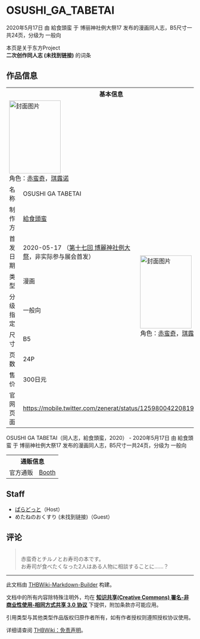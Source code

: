 # OSUSHI_GA_TABETAI

<!-- source html: G:\repos\THBWiki-Markdown-Builder\THBWikiMarkdown\Temp\main\6\68\ns0%3AOSUSHI_GA_TABETAI.html -->

2020年5月17日 由 給食頭蛮 于 博丽神社例大祭17 发布的漫画同人志，B5尺寸一共24页，分级为 一般向

本页是关于东方Project  
 **二次创作同人志 (未找到链接)** 的词条

## 作品信息

<table><tbody><tr><th colspan="3">基本信息</th></tr><tr><td class="cover-artwork-mobile" colspan="2"><a href="./文件-OSUSHI_GA_TABETAI封面.jpg.md" class="image" title="封面图片"><img alt="封面图片" src="https://upload.thwiki.cc/thumb/8/86/OSUSHI_GA_TABETAI%E5%B0%81%E9%9D%A2.jpg/138px-OSUSHI_GA_TABETAI%E5%B0%81%E9%9D%A2.jpg" decoding="async" loading="lazy" width="138" height="196" srcset="https://upload.thwiki.cc/thumb/8/86/OSUSHI_GA_TABETAI%E5%B0%81%E9%9D%A2.jpg/207px-OSUSHI_GA_TABETAI%E5%B0%81%E9%9D%A2.jpg 1.5x, https://upload.thwiki.cc/thumb/8/86/OSUSHI_GA_TABETAI%E5%B0%81%E9%9D%A2.jpg/276px-OSUSHI_GA_TABETAI%E5%B0%81%E9%9D%A2.jpg 2x" data-file-width="722" data-file-height="1024"></a><div class="cover-char">角色：<a href="./赤蛮奇.md" title="赤蛮奇">赤蛮奇</a>，<a href="./琪露诺.md" title="琪露诺">琪露诺</a></div></td>
</tr><tr><td class="label">名称</td><td colspan="2"> OSUSHI GA TABETAI </td></tr><tr><td class="label">制作方</td><td><a href="./給食頭蛮.md" title="給食頭蛮">給食頭蛮</a></td><td class="cover-artwork" rowspan="7" style="min-width:196px;"><a href="./文件-OSUSHI_GA_TABETAI封面.jpg.md" class="image" title="封面图片"><img alt="封面图片" src="https://upload.thwiki.cc/thumb/8/86/OSUSHI_GA_TABETAI%E5%B0%81%E9%9D%A2.jpg/138px-OSUSHI_GA_TABETAI%E5%B0%81%E9%9D%A2.jpg" decoding="async" loading="lazy" width="138" height="196" srcset="https://upload.thwiki.cc/thumb/8/86/OSUSHI_GA_TABETAI%E5%B0%81%E9%9D%A2.jpg/207px-OSUSHI_GA_TABETAI%E5%B0%81%E9%9D%A2.jpg 1.5x, https://upload.thwiki.cc/thumb/8/86/OSUSHI_GA_TABETAI%E5%B0%81%E9%9D%A2.jpg/276px-OSUSHI_GA_TABETAI%E5%B0%81%E9%9D%A2.jpg 2x" data-file-width="722" data-file-height="1024"></a><div class="cover-char">角色：<a href="./赤蛮奇.md" title="赤蛮奇">赤蛮奇</a>，<a href="./琪露诺.md" title="琪露诺">琪露诺</a></div></td>
</tr><tr><td class="label">首发日期</td><td>2020-05-17&#160;（<a href="/展会作品列表?e=%E5%8D%9A%E4%B8%BD%E7%A5%9E%E7%A4%BE%E4%BE%8B%E5%A4%A7%E7%A5%AD%2317">第十七回 博麗神社例大祭</a>，非实际参与展会首发）</td></tr><tr><td class="label">类型</td><td>漫画</td></tr><tr><td class="label">分级指定</td><td>一般向</td></tr><tr><td class="label">尺寸</td><td>B5</td></tr><tr><td class="label">页数</td><td>24P</td></tr><tr><td class="label">售价</td><td>300日元</td></tr>
<tr><td class="label">官网页面</td><td colspan="2"><a rel="nofollow" class="external free" href="https://mobile.twitter.com/zenerat/status/1259800422081945601">https://mobile.twitter.com/zenerat/status/1259800422081945601</a></td></tr></tbody></table>

OSUSHI GA TABETAI（同人志，給食頭蛮，2020） - 2020年5月17日 由 給食頭蛮 于 博丽神社例大祭17 发布的漫画同人志，B5尺寸一共24页，分级为 一般向
  
  

  


<table><tbody><tr><th colspan="3">通贩信息</th></tr><tr><td class="label">官方通贩</td><td colspan="2"><a rel="nofollow" class="external text" href="https://adaptor.booth.pm/items/2064368">Booth</a></td></tr></tbody></table>



## Staff
- [ぱらどっと](./ぱらどっと.md)（Host）
- めたねのおくすり (未找到链接)（Guest）


## 评论
<blockquote><div class="poem">
<p><span lang="ja"><br>
赤蛮奇とチルノとお寿司の本です。<br>
お寿司が食べたくなった2人はある人物に相談することに……？<br></span>
</p>
</div></blockquote>

  
  

  





---

此文档由 [THBWiki-Markdown-Builder](https://github.com/Delsin-Yu/THBWiki-Markdown-Builder) 构建。

文档中的所有内容除特殊注明外，均在 [**知识共享(Creative Commons) 署名-非商业性使用-相同方式共享 3.0 协议**](https://creativecommons.org/licenses/by-sa/3.0/deed.zh-hans) 下提供，附加条款亦可能应用。

引用类型与其他类型作品版权归原作者所有，如有作者授权则遵照授权协议使用。

详细请查阅 [THBWiki：免责声明](https://thbwiki.cc/THBWiki:%E5%85%8D%E8%B4%A3%E5%A3%B0%E6%98%8E)。

